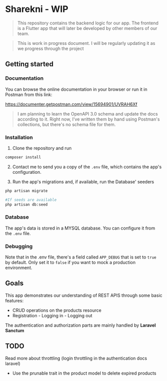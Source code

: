 # Sharekni - WIP

> This repository contains the backend logic for our app. The frontend is a Flutter app that will later be developed by other members of our team.

> This is work in progress document. I will be regularly updating it as we progress through the project

## Getting started

### Documentation

You can browse the online documentation in your browser or run it in Postman from this link:

https://documenter.getpostman.com/view/15694901/UVRAH6Xf

> I am planning to learn the OpenAPI 3.0 schema and update the docs according to it. Right now, I've written them by hand using Postman's collections, but there's no schema file for them.

### Installation

1. Clone the repository and run

```sh
composer install
```

2. Contact me to send you a copy of the `.env` file, which contains the app's configuration.

3. Run the app's migrations and, if available, run the Database' seeders

```sh
php artisan migrate

#If seeds are available
php artisan db:seed
```

### Database

The app's data is stored in a MYSQL database. You can configure it from the `.env` file.

### Debugging

Note that in the .env file, there's a field called `APP_DEBUG` that is set to `true` by default. Only set it to `false` if you want to mock a production environment.

## Goals

This app demonstrates our understanding of REST APIS through some basic features:

-   CRUD operations on the products resource
-   Registration - Logging in - Logging out

The authentication and authorization parts are mainly handled by **Laravel Sanctum**

## TODO

Read more about throttling (login throttling in the authentication docs laravel)

-   Use the prunable trait in the product model to delete expired products
